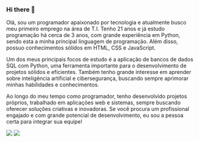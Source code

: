 ### Hi there 👋

Olá, sou um programador apaixonado por tecnologia e atualmente busco meu primeiro emprego na área de T.I. Tenho 21 anos e já estudo programação há cerca de 3 anos, com grande experiência em Python, sendo esta a minha principal linguagem de programação. Além disso, possuo conhecimentos sólidos em HTML, CSS e JavaScript.

Um dos meus principais focos de estudo é a aplicação de bancos de dados SQL com Python, uma ferramenta importante para o desenvolvimento de projetos sólidos e eficientes. Também tenho grande interesse em aprender sobre inteligência artificial e cibersegurança, buscando sempre aprimorar minhas habilidades e conhecimentos.

Ao longo do meu tempo como programador, tenho desenvolvido projetos próprios, trabalhado em aplicações web e sistemas, sempre buscando oferecer soluções criativas e inovadoras. Se você procura um profissional engajado e com grande potencial de desenvolvimento, eu sou a pessoa certa para integrar sua equipe!





[<img src="https://img.shields.io/badge/linkedin-%230077B5.svg?&style=for-the-badge&logo=linkedin&logoColor=white" />](https://www.linkedin.com/in/carlos-guilherme-b0854821a/) [<img src = "https://img.shields.io/badge/instagram-%23E4405F.svg?&style=for-the-badge&logo=instagram&logoColor=white">](https://www.instagram.com/carlos_guilherme_18/)
